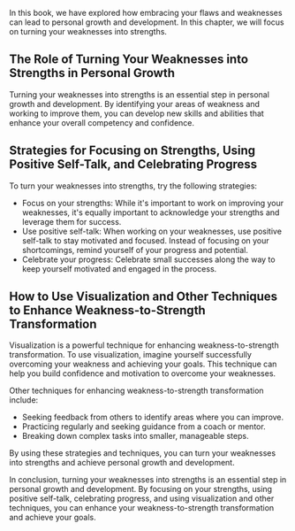 
In this book, we have explored how embracing your flaws and weaknesses can lead to personal growth and development. In this chapter, we will focus on turning your weaknesses into strengths.

The Role of Turning Your Weaknesses into Strengths in Personal Growth
---------------------------------------------------------------------

Turning your weaknesses into strengths is an essential step in personal growth and development. By identifying your areas of weakness and working to improve them, you can develop new skills and abilities that enhance your overall competency and confidence.

Strategies for Focusing on Strengths, Using Positive Self-Talk, and Celebrating Progress
----------------------------------------------------------------------------------------

To turn your weaknesses into strengths, try the following strategies:

* Focus on your strengths: While it's important to work on improving your weaknesses, it's equally important to acknowledge your strengths and leverage them for success.
* Use positive self-talk: When working on your weaknesses, use positive self-talk to stay motivated and focused. Instead of focusing on your shortcomings, remind yourself of your progress and potential.
* Celebrate your progress: Celebrate small successes along the way to keep yourself motivated and engaged in the process.

How to Use Visualization and Other Techniques to Enhance Weakness-to-Strength Transformation
--------------------------------------------------------------------------------------------

Visualization is a powerful technique for enhancing weakness-to-strength transformation. To use visualization, imagine yourself successfully overcoming your weakness and achieving your goals. This technique can help you build confidence and motivation to overcome your weaknesses.

Other techniques for enhancing weakness-to-strength transformation include:

* Seeking feedback from others to identify areas where you can improve.
* Practicing regularly and seeking guidance from a coach or mentor.
* Breaking down complex tasks into smaller, manageable steps.

By using these strategies and techniques, you can turn your weaknesses into strengths and achieve personal growth and development.

In conclusion, turning your weaknesses into strengths is an essential step in personal growth and development. By focusing on your strengths, using positive self-talk, celebrating progress, and using visualization and other techniques, you can enhance your weakness-to-strength transformation and achieve your goals.
